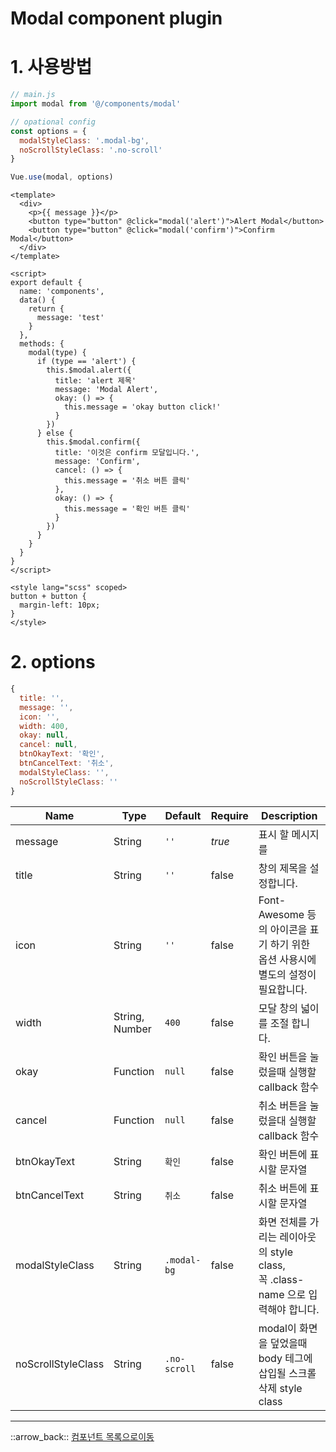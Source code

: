 # Modal component plugin

# 1. 사용방법
```javascript
// main.js
import modal from '@/components/modal'

// opational config
const options = {
  modalStyleClass: '.modal-bg',
  noScrollStyleClass: '.no-scroll'
}

Vue.use(modal, options)
```

```Vue
<template>
  <div>
    <p>{{ message }}</p>
    <button type="button" @click="modal('alert')">Alert Modal</button>
    <button type="button" @click="modal('confirm')">Confirm Modal</button>
  </div>
</template>

<script>
export default {
  name: 'components',
  data() {
    return {
      message: 'test'
    }
  },
  methods: {
    modal(type) {
      if (type == 'alert') {
        this.$modal.alert({
          title: 'alert 제목'
          message: 'Modal Alert',
          okay: () => {
            this.message = 'okay button click!'
          }
        })
      } else {
        this.$modal.confirm({
          title: '이것은 confirm 모달입니다.',
          message: 'Confirm',
          cancel: () => {
            this.message = '취소 버튼 클릭'
          },
          okay: () => {
            this.message = '확인 버튼 클릭'
          }
        })
      }
    }
  }
}
</script>

<style lang="scss" scoped>
button + button {
  margin-left: 10px;
}
</style>
```

# 2. options
```javascript
{
  title: '',
  message: '',
  icon: '',
  width: 400,
  okay: null,
  cancel: null,
  btnOkayText: '확인',
  btnCancelText: '취소',
  modalStyleClass: '',
  noScrollStyleClass: ''
}
```
| Name | Type | Default | Require | Description |
|-------|---- |---------|---------|-------------|
| message | String | <code>''</code> | *true* | 표시 할 메시지를 |
| title | String | <code>''</code> | false | 창의 제목을 설정합니다. |
| icon | String | <code>''</code> | false | Font-Awesome 등의 아이콘을 표기 하기 위한 옵션 사용시에 별도의 설정이 필요합니다. |
| width | String, Number | <code>400</code> | false | 모달 창의 넓이를 조절 합니다. |
| okay | Function | <code>null</code> | false | 확인 버튼을 눌렀을때 실행할 callback 함수 |
| cancel | Function | <code>null</code> | false | 취소 버튼을 눌렀을대 실행할 callback 함수 |
| btnOkayText | String | <code>확인</code> | false | 확인 버튼에 표시할 문자열 |
| btnCancelText | String | <code>취소</code> | false | 취소 버튼에 표시할 문자열 |
| modalStyleClass | String | <code>.modal-bg</code> | false | 화면 전체를 가리는 레이아웃의 style class, <br> 꼭 .class-name 으로 입력해야 합니다.|
| noScrollStyleClass | String | <code>.no-scroll</code> | false | modal이 화면을 덮었을때 body 테그에 삽입될 스크롤 삭제 style class |

---

::arrow_back:: [컴포넌트 목록으로이동](https://github.com/dream-insight/frontEnd/tree/main/src)